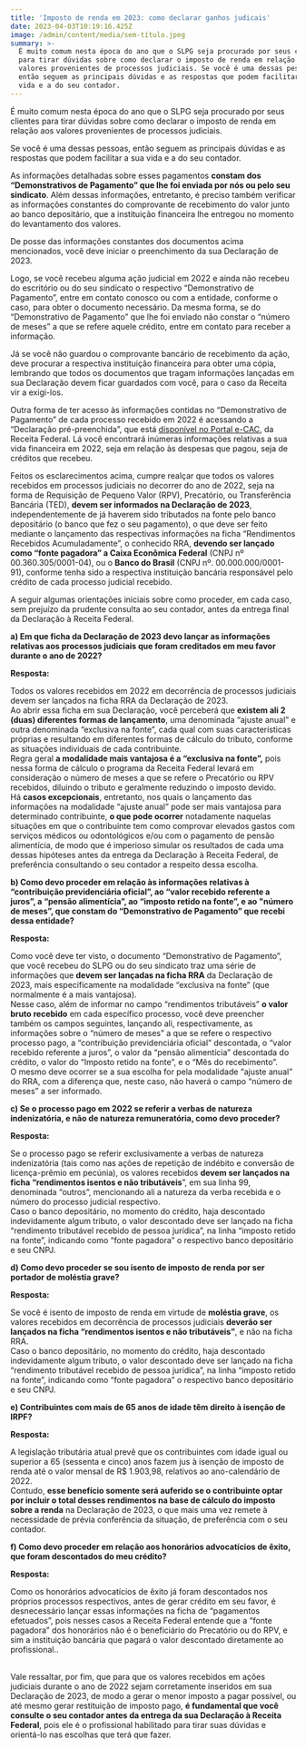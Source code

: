 ```yaml
---
title: 'Imposto de renda em 2023: como declarar ganhos judicais'
date: 2023-04-03T10:19:16.425Z
image: /admin/content/media/sem-título.jpeg
summary: >-
  É muito comum nesta época do ano que o SLPG seja procurado por seus clientes
  para tirar dúvidas sobre como declarar o imposto de renda em relação aos
  valores provenientes de processos judiciais. Se você é uma dessas pessoas,
  então seguem as principais dúvidas e as respostas que podem facilitar a sua
  vida e a do seu contador.
---
```

É muito comum nesta época do ano que o SLPG seja procurado por seus clientes para tirar dúvidas sobre como declarar o imposto de renda em relação aos valores provenientes de processos judiciais.

Se você é uma dessas pessoas, então seguem as principais dúvidas e as respostas que podem facilitar a sua vida e a do seu contador.

As informações detalhadas sobre esses pagamentos **constam dos “Demonstrativos de Pagamento” que lhe foi enviada por nós ou pelo seu sindicato**. Além dessas informações, entretanto, é preciso também verificar as informações constantes do comprovante de recebimento do valor junto ao banco depositário, que a instituição financeira lhe entregou no momento do levantamento dos valores.

De posse das informações constantes dos documentos acima mencionados, você deve iniciar o preenchimento da sua Declaração de 2023. 

Logo, se você recebeu alguma ação judicial em 2022 e ainda não recebeu do escritório ou do seu sindicato o respectivo “Demonstrativo de Pagamento”, entre em contato conosco ou com a entidade, conforme o caso, para obter o documento necessário. Da mesma forma, se do “Demonstrativo de Pagamento” que lhe foi enviado não constar o “número de meses” a que se refere aquele crédito, entre em contato para receber a informação. 

Já se você não guardou o comprovante bancário de recebimento da ação, deve procurar a respectiva instituição financeira para obter uma cópia, lembrando que todos os documentos que tragam informações lançadas em sua Declaração devem ficar guardados com você, para o caso da Receita vir a exigi-los.

Outra forma de ter acesso às informações contidas no “Demonstrativo de Pagamento” de cada processo recebido em 2022 é acessando a “Declaração pré-preenchida”, que está [disponível no Portal e-CAC](https://cav.receita.fazenda.gov.br/autenticacao/login), da Receita Federal. Lá você encontrará inúmeras informações relativas a sua vida financeira em 2022, seja em relação às despesas que pagou, seja de créditos que recebeu.

Feitos os esclarecimentos acima, cumpre realçar que todos os valores recebidos em processos judiciais no decorrer do ano de 2022, seja na forma de Requisição de Pequeno Valor (RPV), Precatório, ou Transferência Bancária (TED), **devem ser informados na Declaração de 2023**, independentemente de já haverem sido tributados na fonte pelo banco depositário (o banco que fez o seu pagamento), o que deve ser feito mediante o lançamento das respectivas informações na ficha “Rendimentos Recebidos Acumuladamente”, o conhecido RRA, **devendo ser lançado como “fonte pagadora” a Caixa Econômica Federal** (CNPJ nº 00.360.305/0001-04), ou o **Banco do Brasil** (CNPJ nº. 00.000.000/0001-91), conforme tenha sido a respectiva instituição bancária responsável pelo crédito de cada processo judicial recebido.

A seguir algumas orientações iniciais sobre como proceder, em cada caso, sem prejuízo da prudente consulta ao seu contador, antes da entrega final da Declaração à Receita Federal.

**a) Em que ficha da Declaração de 2023 devo lançar as informações relativas aos processos judiciais que foram creditados em meu favor durante o ano de 2022?**

**Resposta:** 

Todos os valores recebidos em 2022 em decorrência de processos judiciais devem ser lançados na ficha RRA da Declaração de 2023.\
 Ao abrir essa ficha em sua Declaração, você perceberá que **existem ali 2 (duas) diferentes formas de lançamento**, uma denominada “ajuste anual” e outra denominada “exclusiva na fonte”, cada qual com suas características próprias e resultando em diferentes formas de cálculo do tributo, conforme as situações individuais de cada contribuinte.\
 Regra geral **a modalidade mais vantajosa é a “exclusiva na fonte”,** pois nessa forma de cálculo o programa da Receita Federal levará em consideração o número de meses a que se refere o Precatório ou RPV recebidos, diluindo o tributo e geralmente reduzindo o imposto devido. \
 Há **casos excepcionais**, entretanto, nos quais o lançamento das informações na modalidade “ajuste anual” pode ser mais vantajosa para determinado contribuinte, **o que pode ocorrer** notadamente naquelas situações em que o contribuinte tem como comprovar elevados gastos com serviços médicos ou odontológicos e/ou com o pagamento de pensão alimentícia, de modo que é imperioso simular os resultados de cada uma dessas hipóteses antes da entrega da Declaração à Receita Federal, de preferência consultando o seu contador a respeito dessa escolha.

**b) Como devo proceder em relação às informações relativas à “contribuição previdenciária oficial”, ao “valor recebido referente a juros”, a “pensão alimentícia”, ao “imposto retido na fonte”, e ao "número de meses”, que constam do “Demonstrativo de Pagamento” que recebi dessa entidade?**

**Resposta:** 

Como você deve ter visto, o documento “Demonstrativo de Pagamento”, que você recebeu do SLPG ou do seu sindicato traz uma série de informações que **devem ser lançadas na ficha RRA** da Declaração de 2023, mais especificamente na modalidade “exclusiva na fonte” (que normalmente é a mais vantajosa).\
Nesse caso, além de informar no campo “rendimentos tributáveis” **o valor bruto recebido** em cada específico processo, você deve preencher também os campos seguintes, lançando ali, respectivamente, as informações sobre o “número de meses” a que se refere o respectivo processo pago, a “contribuição previdenciária oficial” descontada, o “valor recebido referente a juros”, o valor da “pensão alimentícia” descontada do crédito,  o valor do “Imposto retido na fonte”, e o “Mês do recebimento”.\
O mesmo deve ocorrer se a sua escolha for pela modalidade “ajuste anual” do RRA, com a diferença que, neste caso, não haverá o campo “número de meses” a ser informado.

**c) Se o processo pago em 2022 se referir a verbas de natureza indenizatória, e não de natureza remuneratória, como devo proceder?**

**Resposta:** 

Se o processo pago se referir exclusivamente a verbas de natureza indenizatória (tais como nas ações de repetição de indébito e conversão de licença-prêmio em pecúnia), os valores recebidos **devem ser lançados na ficha “rendimentos isentos e não tributáveis**”, em sua linha 99, denominada “outros”, mencionando ali a natureza da verba recebida e o número do processo judicial respectivo.\
Caso o banco depositário, no momento do crédito, haja descontado indevidamente algum tributo, o valor descontado deve ser lançado na ficha “rendimento tributável recebido de pessoa jurídica”, na linha “imposto retido na fonte”, indicando como “fonte pagadora” o respectivo banco depositário e seu CNPJ.

**d) Como devo proceder se sou isento de imposto de renda por ser portador de moléstia grave?**

**Resposta:** 

Se você é isento de imposto de renda em virtude de **moléstia grave**, os valores recebidos em decorrência de processos judiciais **deverão ser lançados na ficha “rendimentos isentos e não tributáveis”**, e não na ficha RRA.\
Caso o banco depositário, no momento do crédito, haja descontado indevidamente algum tributo, o valor descontado deve ser lançado na ficha “rendimento tributável recebido de pessoa jurídica”, na linha “imposto retido na fonte”, indicando como “fonte pagadora” o respectivo banco depositário e seu CNPJ.

**e) Contribuintes com mais de 65 anos de idade têm direito à isenção de IRPF?**

**Resposta:**

A legislação tributária atual prevê que os contribuintes com idade igual ou superior a 65 (sessenta e cinco) anos fazem jus à isenção de imposto de renda até o valor mensal de R$ 1.903,98, relativos ao ano-calendário de 2022. \
Contudo, **esse benefício somente será auferido se o contribuinte optar por incluir o total desses rendimentos na base de cálculo do imposto sobre a renda** na Declaração de 2023, o que mais uma vez remete à necessidade de prévia conferência da situação, de preferência com o seu contador.

**f) Como devo proceder em relação aos honorários advocatícios de êxito, que foram descontados do meu crédito?**

**Resposta:** 

Como os honorários advocatícios de êxito já foram descontados nos próprios processos respectivos, antes de gerar crédito em seu favor, é desnecessário lançar essas informações na ficha de “pagamentos efetuados”, pois nesses casos a Receita Federal entende que a “fonte pagadora” dos honorários não é o beneficiário do Precatório ou do RPV, e sim a instituição bancária que pagará o valor descontado diretamente ao profissional..

\
Vale ressaltar, por fim, que para que os valores recebidos em ações judiciais durante o ano de 2022 sejam corretamente inseridos em sua Declaração de 2023, de modo a gerar o menor imposto a pagar possível, ou até mesmo gerar restituição de imposto pago, **é fundamental que você consulte o seu contador antes da entrega da sua Declaração à Receita Federal**, pois ele é o profissional habilitado para tirar suas dúvidas e orientá-lo nas escolhas que terá que fazer.
